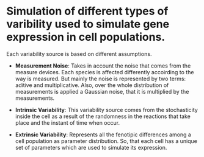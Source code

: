 # Simulation of different types of varibility used to simulate gene expression in cell populations.
Each variability source is based on different assumptions.

- **Measurement Noise**: Takes in account the noise that comes from the measure devices. Each species is affected differently accoirding to the way is measured. But mainly the noise is represented by two terms: aditive and multiplicative. Also, over the whole distribution of measurements is applied a Gaussian noise, that it is multiplied by the measurements.

- **Intrinsic Variability**: This variability source comes from the stochasticity inside the cell as a result of the randomness in the reactions that take place and the instant of time when occur.

- **Extrinsic Variability**: Represents all the fenotipic differences among a cell population as parameter distribution. So, that each cell has a unique set of parameters which are used to simulate its expression.
